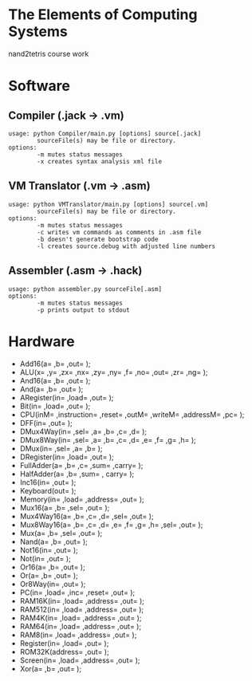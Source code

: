 # The Elements of Computing Systems
nand2tetris course work

# Software
## Compiler (.jack -> .vm)
```
usage: python Compiler/main.py [options] source[.jack]
        sourceFile(s) may be file or directory.
options:
        -m mutes status messages
        -x creates syntax analysis xml file
```
## VM Translator (.vm -> .asm)
```
usage: python VMTranslator/main.py [options] source[.vm]
        sourceFile(s) may be file or directory.
options:
        -m mutes status messages
        -c writes vm commands as comments in .asm file
        -b doesn't generate bootstrap code
        -l creates source.debug with adjusted line numbers
```
## Assembler (.asm -> .hack)
```
usage: python assembler.py sourceFile[.asm]
options:
        -m mutes status messages
        -p prints output to stdout
```

# Hardware
- Add16(a= ,b= ,out= );
- ALU(x= ,y= ,zx= ,nx= ,zy= ,ny= ,f= ,no= ,out= ,zr= ,ng= );
- And16(a= ,b= ,out= );
- And(a= ,b= ,out= );
- ARegister(in= ,load= ,out= );
- Bit(in= ,load= ,out= );
- CPU(inM= ,instruction= ,reset= ,outM= ,writeM= ,addressM= ,pc= );
- DFF(in= ,out= );
- DMux4Way(in= ,sel= ,a= ,b= ,c= ,d= );
- DMux8Way(in= ,sel= ,a= ,b= ,c= ,d= ,e= ,f= ,g= ,h= );
- DMux(in= ,sel= ,a= ,b= );
- DRegister(in= ,load= ,out= );
- FullAdder(a= ,b= ,c= ,sum= ,carry= );
- HalfAdder(a= ,b= ,sum= , carry= );
- Inc16(in= ,out= );
- Keyboard(out= );
- Memory(in= ,load= ,address= ,out= );
- Mux16(a= ,b= ,sel= ,out= );
- Mux4Way16(a= ,b= ,c= ,d= ,sel= ,out= );
- Mux8Way16(a= ,b= ,c= ,d= ,e= ,f= ,g= ,h= ,sel= ,out= );
- Mux(a= ,b= ,sel= ,out= );
- Nand(a= ,b= ,out= );
- Not16(in= ,out= );
- Not(in= ,out= );
- Or16(a= ,b= ,out= );
- Or(a= ,b= ,out= );
- Or8Way(in= ,out= );
- PC(in= ,load= ,inc= ,reset= ,out= );
- RAM16K(in= ,load= ,address= ,out= );
- RAM512(in= ,load= ,address= ,out= );
- RAM4K(in= ,load= ,address= ,out= );
- RAM64(in= ,load= ,address= ,out= );
- RAM8(in= ,load= ,address= ,out= );
- Register(in= ,load= ,out= );
- ROM32K(address= ,out= );
- Screen(in= ,load= ,address= ,out= );
- Xor(a= ,b= ,out= );
